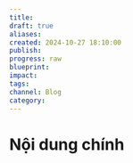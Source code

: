 ```yaml
---
title: 
draft: true
aliases: 
created: 2024-10-27 18:10:00
publish: 
progress: raw
blueprint: 
impact: 
tags: 
channel: Blog
category:
---
```



# Nội dung chính
